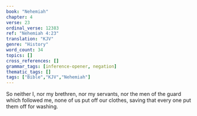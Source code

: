 ```yaml
---
book: "Nehemiah"
chapter: 4
verse: 23
ordinal_verse: 12383
ref: "Nehemiah 4:23"
translation: "KJV"
genre: "History"
word_count: 34
topics: []
cross_references: []
grammar_tags: [inference-opener, negation]
thematic_tags: []
tags: ["Bible","KJV","Nehemiah"]
---
```

So neither I, nor my brethren, nor my servants, nor the men of the guard which followed me, none of us put off our clothes, saving that every one put them off for washing.

